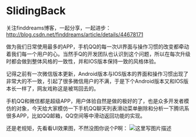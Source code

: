 # SlidingBack
关注finddreams博客，一起分享，一起进步：http://blog.csdn.net/finddreams/article/details/44678171

做为我们日常使用最多的APP，手机QQ的每一次UI界面与操作习惯的改变都牵动着我们每一个用户的心。当然手Q的开发团队也认识到这个问题，所以在每次升级时都会做到整体风格的一致性，并和IOS版本保持一致的风格体验。

记得之前有一次微信版本更新，Android版本与IOS版本的界面和操作习惯出现了非常大的不一致，引起了很多微信用户的不满，于是下个Android版本又和IOS版本长一样了，网友戏称这是被骂回去的。

手机QQ和微信都是超级APP，用户体验自然是做的极好的了，也是众多开发者模仿的对象，今天给大家模仿一下手机QQ聊天列表滑动菜单删除和分析一下腾讯系很多APP，比如QQ邮箱，QQ空间等中滑动返回功能的实现。

还是老规矩，先看看UI效果图，不然没图你说个P啊：
![这里写图片描述](http://img.blog.csdn.net/20150327162733446)

